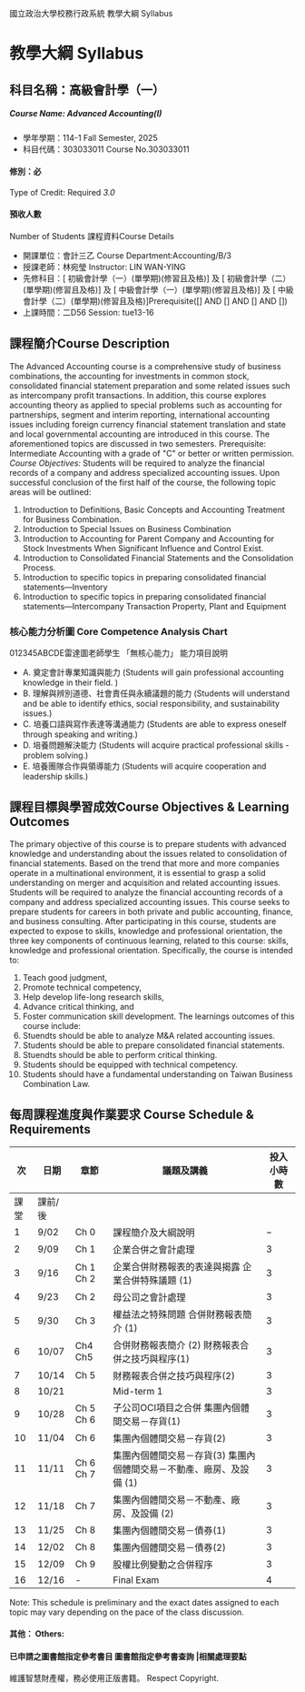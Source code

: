 國立政治大學校務行政系統 教學大綱 Syllabus
# 教學大綱 Syllabus
##  科目名稱：高級會計學（一） 
#####  Course Name: Advanced Accounting(I)
  * 學年學期：114-1 Fall Semester, 2025 
  * 科目代碼：303033011 Course No.303033011
#### 修別：必
Type of Credit: Required 
_3.0_
#### 預收人數
Number of Students
課程資料Course Details
  * 開課單位：會計三乙 Course Department:Accounting/B/3 
  * 授課老師：林宛瑩 Instructor: LIN WAN-YING 
  * 先修科目：[ 初級會計學（一）(單學期)(修習且及格)] 及 [ 初級會計學（二）(單學期)(修習且及格)] 及 [ 中級會計學（一）(單學期)(修習且及格)] 及 [ 中級會計學（二）(單學期)(修習且及格)]Prerequisite([] AND [] AND [] AND [])
  * 上課時間：二D56 Session: tue13-16
##  課程簡介Course Description
The Advanced Accounting course is a comprehensive study of business combinations, the accounting for investments in common stock, consolidated financial statement preparation and some related issues such as intercompany profit transactions. In addition, this course explores accounting theory as applied to special problems such as accounting for partnerships, segment and interim reporting, international accounting issues including foreign currency financial statement translation and state and local governmental accounting are introduced in this course. The aforementioned topics are discussed in two semesters. 
Prerequisite: Intermediate Accounting with a grade of "C" or better or written permission.
_Course Objectives:_
Students will be required to analyze the financial records of a company and address specialized accounting issues. Upon successful conclusion of the first half of the course, the following topic areas will be outlined:
  1. Introduction to Definitions, Basic Concepts and Accounting Treatment for Business Combination. 
  2. Introduction to Special Issues on Business Combination
  3. Introduction to Accounting for Parent Company and Accounting for Stock Investments When Significant Influence and Control Exist. 
  4. Introduction to Consolidated Financial Statements and the Consolidation Process. 
  5. Introduction to specific topics in preparing consolidated financial statements—Inventory
  6. Introduction to specific topics in preparing consolidated financial statements—Intercompany Transaction Property, Plant and Equipment
###  核心能力分析圖 Core Competence Analysis Chart
012345ABCDE雷達圖老師學生
「無核心能力」 
能力項目說明
  * A. 奠定會計專業知識與能力 (Students will gain professional accounting knowledge in their field. )
  * B. 理解與辨別道德、社會責任與永續議題的能力 (Students will understand and be able to identify ethics, social responsibility, and sustainability issues.)
  * C. 培養口語與寫作表達等溝通能力 (Students are able to express oneself through speaking and writing.)
  * D. 培養問題解決能力 (Students will acquire practical professional skills - problem solving.)
  * E. 培養團隊合作與領導能力 (Students will acquire cooperation and leadership skills.)
##  課程目標與學習成效Course Objectives & Learning Outcomes 
The primary objective of this course is to prepare students with advanced knowledge and understanding about the issues related to consolidation of financial statements. Based on the trend that more and more companies operate in a multinational environment, it is essential to grasp a solid understanding on merger and acquisition and related accounting issues. Students will be required to analyze the financial accounting records of a company and address specialized accounting issues.
This course seeks to prepare students for careers in both private and public accounting, finance, and business consulting. After participating in this course, students are expected to expose to skills, knowledge and professional orientation, the three key components of continuous learning, related to this course: skills, knowledge and professional orientation. Specifically, the course is intended to: 
  1. Teach good judgment, 
  2. Promote technical competency, 
  3. Help develop life-long research skills, 
  4. Advance critical thinking, and 
  5. Foster communication skill development.
The learnings outcomes of this course include:
  1. Stuendts should be able to analyze M&A related accounting issues.
  2. Students should be able to prepare consolidated financial statements.
  3. Stuendts should be able to perform critical thinking.
  4. Students should be equipped with technical competency.
  5. Students should have a fundamental understanding on Taiwan Business Combination Law.
##  每周課程進度與作業要求 Course Schedule & Requirements
次 |  日期 |  章節 |  議題及講義 |  投入小時數  
---|---|---|---|---  
課堂 |  課前/後  
1 |  9/02 |  Ch 0 |  課程簡介及大綱說明 |  − |  3  
2 |  9/09 |  Ch 1 |  企業合併之會計處理 |  3 |  4  
3 |  9/16 |  Ch 1 Ch 2 |  企業合併財務報表的表達與揭露 企業合併特殊議題 (1) |  3 |  4  
4 |  9/23 |  Ch 2 |  母公司之會計處理 |  3 |  4  
5 |  9/30 |  Ch 3 |  權益法之特殊問題 合併財務報表簡介 (1) |  3 |  3  
6 |  10/07 |  Ch4 Ch5 |  合併財務報表簡介 (2) 財務報表合併之技巧與程序(1) |  3 |  3  
7 |  10/14 |  Ch 5 |  財務報表合併之技巧與程序(2) |  3 |  3  
8 |  10/21 |  |  Mid-term 1 |  3 |  6  
9 |  10/28 |  Ch 5 Ch 6 |  子公司OCI項目之合併 集團內個體間交易－存貨(1) |  3 |  3  
10 |  11/04 |  Ch 6 |  集團內個體間交易－存貨(2) |  3 |  4  
11 |  11/11 |  Ch 6 Ch 7 |  集團內個體間交易－存貨(3) 集團內個體間交易－不動產、廠房、及設備 (1) |  3 |  4  
12 |  11/18 |  Ch 7 |  集團內個體間交易－不動產、廠房、及設備 (2) |  3 |  4  
13 |  11/25 |  Ch 8 |  集團內個體間交易－債券(1) |  3 |  4  
14 |  12/02 |  Ch 8 |  集團內個體間交易－債券(2) |  3 |  4  
15 |  12/09 |  Ch 9 |  股權比例變動之合併程序 |  3 |  4  
16 |  12/16 |  - |  Final Exam |  4 |  6  
Note: This schedule is preliminary and the exact dates assigned to each topic may vary depending on the pace of the class discussion.
####  其他： Others:
####  已申請之圖書館指定參考書目  圖書館指定參考書查詢 |相關處理要點
維護智慧財產權，務必使用正版書籍。 Respect Copyright.